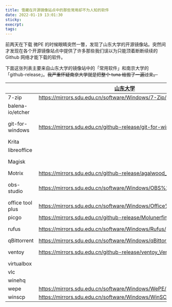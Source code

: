 ```yaml
---
title: 雪藏在开源镜像站点中的那些常用却不为人知的软件
date: 2022-01-19 13:01:30
sticky:
execrpt:
tags:
---
```


前两天在下载 微PE 的时候眼睛突然一瞥，发现了山东大学的开源镜像站。突然间才发现在各个开源镜像站点中提供了许多那些我们误以为只能顶着断断续续的 Github  网络才能下载的软件。

下面这张列表主要来自山东大学的镜像站中的「常用软件」和南京大学的「github-release」。~~我严重怀疑南京大学就是把整个 tuna 给搬了一遍过来。~~

|                  | [山东大学](https://mirrors.sdu.edu.cn)                       | [南京大学](https://mirrors.nju.edu.cn)                       | [清华大学](https://mirrors.tuna.tsinghua.edu.cn)             |
| ---------------- | ------------------------------------------------------------ | ------------------------------------------------------------ | ------------------------------------------------------------ |
| 7-zip            | https://mirrors.sdu.edu.cn/software/Windows/7-Zip/           |                                                              |                                                              |
| balena-io/etcher |                                                              | https://mirrors.nju.edu.cn/github-release/balena-io/etcher/LatestRelease/ | https://mirrors.tuna.tsinghua.edu.cn/github-release/balena-io/etcher/LatestRelease/ |
| git-for-windows  | https://mirrors.sdu.edu.cn/github-release/git-for-windows_git/ | https://mirrors.nju.edu.cn/github-release/git-for-windows/git/LatestRelease/ | https://mirrors.tuna.tsinghua.edu.cn/github-release/git-for-windows/git/LatestRelease/ |
| Krita            |                                                              | https://mirrors.nju.edu.cn/kde/stable/krita/                 |                                                              |
| libreoffice      |                                                              |                                                              | https://mirrors.tuna.tsinghua.edu.cn/libreoffice/libreoffice/ |
| Magisk           |                                                              | https://mirrors.nju.edu.cn/github-release/topjohnwu/Magisk/LatestRelease/ | https://mirrors.tuna.tsinghua.edu.cn/github-release/topjohnwu/Magisk/LatestRelease/ |
| Motrix           | https://mirrors.sdu.edu.cn/github-release/agalwood_Motrix/   |                                                              |                                                              |
| obs-studio       | https://mirrors.sdu.edu.cn/software/Windows/OBS%20Studio/    | https://mirrors.nju.edu.cn/github-release/obsproject/obs-studio/LatestRelease/ | https://mirrors.tuna.tsinghua.edu.cn/github-release/obsproject/obs-studio/LatestRelease/ |
| office tool plus | https://mirrors.sdu.edu.cn/software/Windows/Office%20Tool%20Plus/ |                                                              |                                                              |
| picgo            | https://mirrors.sdu.edu.cn/github-release/Molunerfinn_PicGo/ |                                                              |                                                              |
| rufus            | https://mirrors.sdu.edu.cn/software/Windows/Rufus/           | https://mirrors.nju.edu.cn/github-release/pbatard/rufus/LatestRelease/ |                                                              |
| qBittorrent      | https://mirrors.sdu.edu.cn/software/Windows/qBittorrent/     |                                                              |                                                              |
| ventoy           | https://mirrors.sdu.edu.cn/github-release/ventoy_Ventoy/     | https://mirrors.nju.edu.cn/github-release/ventoy/Ventoy/LatestRelease/ |                                                              |
| virtualbox       |                                                              | https://mirrors.nju.edu.cn/virtualbox/                       | https://mirrors.tuna.tsinghua.edu.cn/virtualbox/             |
| vlc              |                                                              | https://mirrors.nju.edu.cn/videolan-ftp/                     | https://mirrors.tuna.tsinghua.edu.cn/videolan-ftp/           |
| winehq           |                                                              | https://mirrors.nju.edu.cn/winehq/                           | https://mirrors.bfsu.edu.cn/winehq/                          |
| wepe             | https://mirrors.sdu.edu.cn/software/Windows/WePE/            |                                                              |                                                              |
| winscp           | https://mirrors.sdu.edu.cn/software/Windows/WinSCP/          |                                                              |                                                              |

